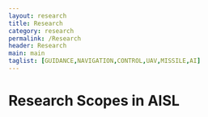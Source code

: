 ```yaml
---
layout: research
title: Research
category: research
permalink: /Research
header: Research 
main: main
taglist: [GUIDANCE,NAVIGATION,CONTROL,UAV,MISSILE,AI]
---
```


# Research Scopes in AISL
